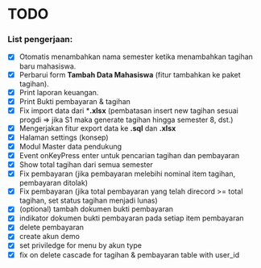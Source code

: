 # TODO

### List pengerjaan:
- [x] Otomatis menambahkan nama semester ketika menambahkan tagihan baru mahasiswa.
- [x] Perbarui form **Tambah Data Mahasiswa** (fitur tambahkan ke paket tagihan).
- [x] Print laporan keuangan.
- [x] Print Bukti pembayaran & tagihan
- [x] Fix import data dari ***.xlsx** (pembatasan insert new tagihan sesuai progdi => jika S1 maka generate tagihan hingga semester 8, dst.)
- [x] Mengerjakan fitur export data ke **.sql** dan **.xlsx**
- [x] Halaman settings (konsep)
- [x] Modul Master data pendukung
- [x] Event onKeyPress enter untuk pencarian tagihan dan pembayaran
- [x] Show total tagihan dari semua semester
- [x] Fix pembayaran (jika pembayaran melebihi nominal item tagihan, pembayaran ditolak)
- [x] Fix pembayaran (jika total pembayaran yang telah direcord >= total tagihan, set status tagihan menjadi lunas)
- [x] (optional) tambah dokumen bukti pembayaran
- [x] indikator dokumen bukti pembayaran pada setiap item pembayaran
- [x] delete pembayaran
- [x] create akun demo
- [x] set priviledge for menu by akun type
- [x] fix on delete cascade for tagihan & pembayaran table with user_id